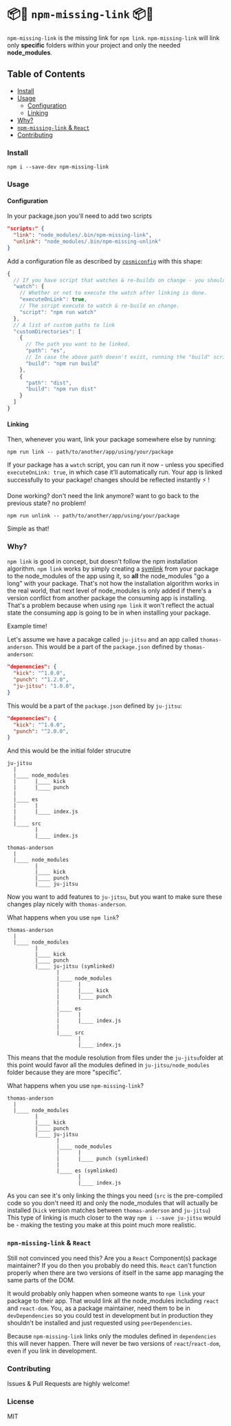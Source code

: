 # 📦🔗 `npm-missing-link` 📦🔗
`npm-missing-link` is the missing link for `npm link`.
`npm-missing-link` will link only **specific** folders within your project and only the needed **node_modules**.

## Table of Contents
* [Install](#install)
* [Usage](#usage)
  * [Configuration](#configuration)
  * [Linking](#linking)
* [Why?](#why)
* [`npm-missing-link` & `React`](#npm-missing-link--react)
* [Contributing](#contributing)

### Install
```
npm i --save-dev npm-missing-link
```

### Usage
#### Configuration
In your package.json you'll need to add two scripts
```json
"scripts:" {
  "link": "node_modules/.bin/npm-missing-link",
  "unlink": "node_modules/.bin/npm-missing-unlink"
}
```
Add a configuration file as described by [`cosmiconfig`](https://github.com/davidtheclark/cosmiconfig#explorersearch) with this shape:
```js
{
  // If you have script that watches & re-builds on change - you should specify it here.
  "watch": {
    // Whether or not to execute the watch after linking is done.
    "executeOnLink": true,
    // The script execute to watch & re-build on change.
    "script": "npm run watch"
  },
  // A list of custom paths to link
  "customDirectories": [
    {
      // The path you want to be linked.
      "path": "es",
      // In case the above path doesn't exist, running the "build" script should create it so it could be linked.
      "build": "npm run build"
    },
    {
      "path": "dist",
      "build": "npm run dist"
    }
  ]
}
```

#### Linking
Then, whenever you want, link your package somewhere else by running:
```
npm run link -- path/to/another/app/using/your/package
```
If your package has a `watch` script, you can run it now - unless you specified `executeOnLink: true`, in which case it'll automatically run.
Your app is linked successfully to your package! changes should be reflected instantly ⚡️ !

Done working? don't need the link anymore? want to go back to the previous state? no problem!
```
npm run unlink -- path/to/another/app/using/your/package
```

Simple as that!

### Why?
`npm link` is good in concept, but doesn't follow the npm installation algorithm.
`npm link` works by simply creating a [symlink](https://en.wikipedia.org/wiki/Symbolic_link) from your package to the node_modules of the app using it, so **all** the node_modules "go a long" with your package.
That's not how the installation algorithm works in the real world, that next level of node_modules is only added if there's a version conflict from another package the consuming app is installing.
That's a problem because when using `npm link` it won't reflect the actual state the consuming app is going to be in when installing your package.

Example time!

Let's assume we have a pacakge called `ju-jitsu` and an app called `thomas-anderson`.
This would be a part of the `package.json` defined by `thomas-anderson`:
```json
"depenencies": {
  "kick": "^1.0.0",
  "punch": "^1.2.0",
  "ju-jitsu": "1.0.0",
}
```

This would be a part of the `package.json` defined by `ju-jitsu`:
```json
"depenencies": {
  "kick": "^1.0.0",
  "punch": "^2.0.0",
}
```

And this would be the initial folder strucutre
```
ju-jitsu
  |
  |____ node_modules
  |      |____ kick
  |      |____ punch
  |
  |____ es
  |      |
  |      |____ index.js
  |
  |____ src
         |
         |____ index.js

thomas-anderson
  |
  |____ node_modules
         |
         |____ kick
         |____ punch
         |____ ju-jitsu
```
Now you want to add features to `ju-jitsu`, but you want to make sure these changes play nicely with `thomas-anderson`.

What happens when you use `npm link`?
```
thomas-anderson
  |
  |____ node_modules
         |
         |____ kick
         |____ punch
         |____ ju-jitsu (symlinked)
                |
                |____ node_modules
                |      |
                |      |____ kick
                |      |____ punch
                |
                |____ es
                |      |
                |      |____ index.js
                |
                |____ src
                       |
                       |____ index.js
```
This means that the module resolution from files under the `ju-jitsu`folder at this point would favor all the modules defined in `ju-jitsu/node_modules` folder because they are more "specific".

What happens when you use `npm-missing-link`?
```
thomas-anderson
  |
  |____ node_modules
         |
         |____ kick
         |____ punch
         |____ ju-jitsu
                |
                |____ node_modules
                |      |
                |      |____ punch (symlinked)
                |
                |____ es (symlinked)
                       |
                       |____ index.js
```
As you can see it's only linking the things you need (`src` is the pre-compiled code so you don't need it) and only the node_modules that will actually be installed (`kick` version matches between `thomas-anderson` and `ju-jitsu`)
This type of linking is much closer to the way `npm i --save ju-jitsu` would be - making the testing you make at this point much more realistic.

### `npm-missing-link` & `React`
Still not convinced you need this? Are you a `React` Component(s) package maintainer? If you do then you probably do need this.
`React` can't function properly when there are two versions of itself in the same app managing the same parts of the DOM.

It would probably only happen when someone wants to `npm link` your package to their app.
That would link all the node_modules including `react` and `react-dom`.
You, as a package maintainer, need them to be in `devDependencies` so you could test in development but in production they shouldn't be installed and just requested using `peerDependencies`.

Because `npm-missing-link` links only the modules defined in `dependencies` this will never happen. There will never be two versions of `react`/`react-dom`, even if you link in development.

### Contributing
Issues & Pull Requests are highly welcome!

### License 
MIT